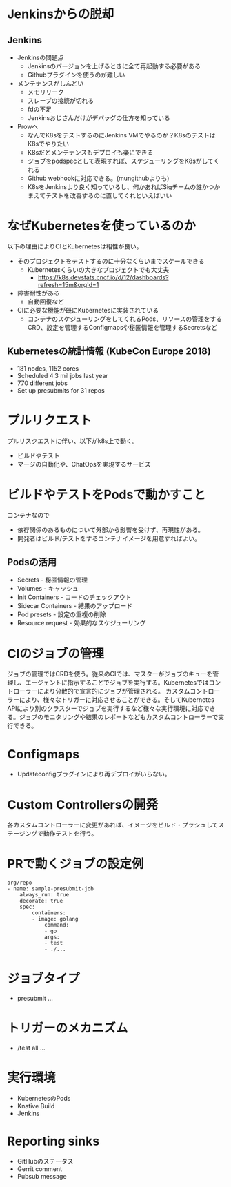 # Jenkinsからの脱却

## Jenkins
* Jenkinsの問題点
    * Jenkinsのバージョンを上げるときに全て再起動する必要がある
    * Githubプラグインを使うのが難しい
* メンテナンスがしんどい
    * メモリリーク
    * スレーブの接続が切れる
    * fdの不足
    * Jenkinsおじさんだけがデバッグの仕方を知っている
* Prowへ
    * なんでK8sをテストするのにJenkins VMでやるのか？K8sのテストはK8sでやりたい
    * K8sだとメンテナンスもデプロイも楽にできる
    * ジョブをpodspecとして表現すれば、スケジューリングをK8sがしてくれる
    * Github webhookに対応できる。(mungithubよりも)
    * K8sをJenkinsより良く知っているし、何かあればSigチームの誰かつかまえてテストを改善するのに直してくれといえばいい

# なぜKubernetesを使っているのか
以下の理由によりCIとKubernetesは相性が良い。
* そのプロジェクトをテストするのに十分なくらいまでスケールできる
    * Kubernetesくらいの大きなプロジェクトでも大丈夫
        * https://k8s.devstats.cncf.io/d/12/dashboards?refresh=15m&orgId=1
* 障害耐性がある
    * 自動回復など
* CIに必要な機能が既にKubernetesに実装されている
    * コンテナのスケジューリングをしてくれるPods、リソースの管理をするCRD、設定を管理するConfigmapsや秘匿情報を管理するSecretsなど

## Kubernetesの統計情報 (KubeCon Europe 2018)
* 181 nodes, 1152 cores
* Scheduled 4.3 mil jobs last year
* 770 different jobs
* Set up presubmits for 31 repos

# プルリクエスト
プルリスクエストに伴い、以下がk8s上で動く。
* ビルドやテスト
* マージの自動化や、ChatOpsを実現するサービス

# ビルドやテストをPodsで動かすこと
コンテナなので
* 依存関係のあるものについて外部から影響を受けず、再現性がある。
* 開発者はビルド/テストをするコンテナイメージを用意すればよい。

## Podsの活用
* Secrets - 秘匿情報の管理
* Volumes - キャッシュ
* Init Containers - コードのチェックアウト
* Sidecar Containers - 結果のアップロード
* Pod presets - 設定の重複の削除
* Resource request - 効果的なスケジューリング

# CIのジョブの管理
ジョブの管理ではCRDを使う。従来のCIでは、マスターがジョブのキューを管理し、エージェントに指示することでジョブを実行する。Kubernetesではコントローラーにより分散的で宣言的にジョブが管理される。
カスタムコントローラーにより、様々なトリガーに対応させることができる。そしてKubernetes APIにより別のクラスターでジョブを実行するなど様々な実行環境に対応できる。ジョブのモニタリングや結果のレポートなどもカスタムコントローラーで実行できる。

# Configmaps
* Updateconfigプラグインにより再デプロイがいらない。

# Custom Controllersの開発
各カスタムコントローラーに変更があれば、イメージをビルド・プッシュしてステージングで動作テストを行う。

# PRで動くジョブの設定例
```
org/repo
- name: sample-presubmit-job
    always_run: true
    decorate: true
    spec:
        containers:
        - image: golang
            command:
            - go
            args:
            - test
            - ./...
```

# ジョブタイプ
* presubmit
...

# トリガーのメカニズム
* /test all
...

# 実行環境
* KubernetesのPods
* Knative Build
* Jenkins

# Reporting sinks
* GitHubのステータス
* Gerrit comment
* Pubsub message